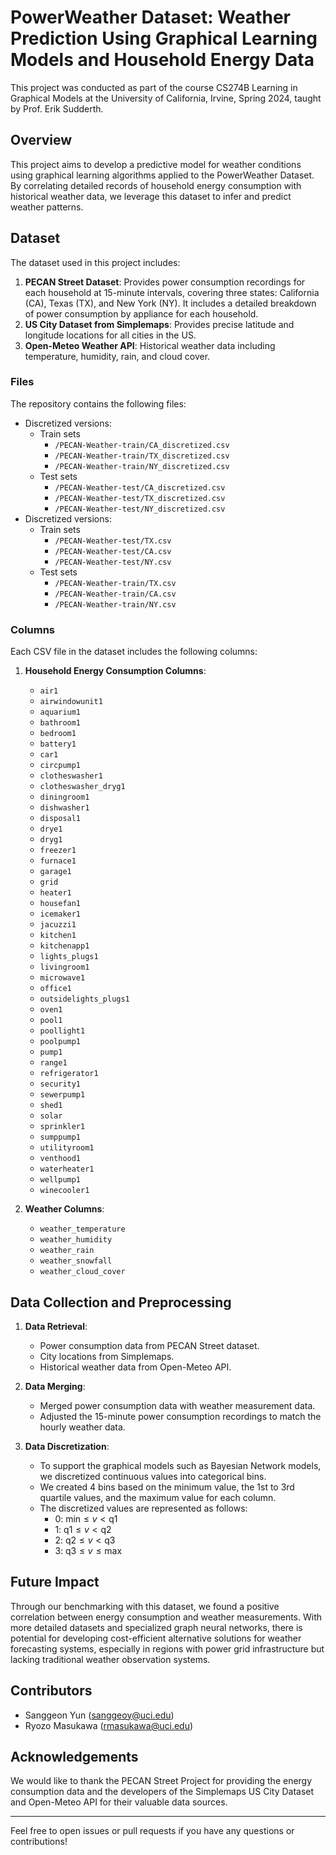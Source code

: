 # PowerWeather Dataset: Weather Prediction Using Graphical Learning Models and Household Energy Data

This project was conducted as part of the course CS274B Learning in Graphical Models at the University of California, Irvine, Spring 2024, taught by Prof. Erik Sudderth.

## Overview

This project aims to develop a predictive model for weather conditions using graphical learning algorithms applied to the PowerWeather Dataset. By correlating detailed records of household energy consumption with historical weather data, we leverage this dataset to infer and predict weather patterns.

## Dataset

The dataset used in this project includes:

1. **PECAN Street Dataset**: Provides power consumption recordings for each household at 15-minute intervals, covering three states: California (CA), Texas (TX), and New York (NY). It includes a detailed breakdown of power consumption by appliance for each household.
2. **US City Dataset from Simplemaps**: Provides precise latitude and longitude locations for all cities in the US.
3. **Open-Meteo Weather API**: Historical weather data including temperature, humidity, rain, and cloud cover.

<!--- The combined PowerWeather Dataset is available [here](link-to-dataset). -->

### Files

The repository contains the following files:

- Discretized versions:
  - Train sets
    - `/PECAN-Weather-train/CA_discretized.csv`
    - `/PECAN-Weather-train/TX_discretized.csv`
    - `/PECAN-Weather-train/NY_discretized.csv`
  - Test sets
    - `/PECAN-Weather-test/CA_discretized.csv`
    - `/PECAN-Weather-test/TX_discretized.csv`
    - `/PECAN-Weather-test/NY_discretized.csv`
- Discretized versions:
  - Train sets
    - `/PECAN-Weather-test/TX.csv`
    - `/PECAN-Weather-test/CA.csv`
    - `/PECAN-Weather-test/NY.csv`
  - Test sets
    - `/PECAN-Weather-train/TX.csv`
    - `/PECAN-Weather-train/CA.csv`
    - `/PECAN-Weather-train/NY.csv`

### Columns

Each CSV file in the dataset includes the following columns:

1. **Household Energy Consumption Columns**:
   - `air1`
   - `airwindowunit1`
   - `aquarium1`
   - `bathroom1`
   - `bedroom1`
   - `battery1`
   - `car1`
   - `circpump1`
   - `clotheswasher1`
   - `clotheswasher_dryg1`
   - `diningroom1`
   - `dishwasher1`
   - `disposal1`
   - `drye1`
   - `dryg1`
   - `freezer1`
   - `furnace1`
   - `garage1`
   - `grid`
   - `heater1`
   - `housefan1`
   - `icemaker1`
   - `jacuzzi1`
   - `kitchen1`
   - `kitchenapp1`
   - `lights_plugs1`
   - `livingroom1`
   - `microwave1`
   - `office1`
   - `outsidelights_plugs1`
   - `oven1`
   - `pool1`
   - `poollight1`
   - `poolpump1`
   - `pump1`
   - `range1`
   - `refrigerator1`
   - `security1`
   - `sewerpump1`
   - `shed1`
   - `solar`
   - `sprinkler1`
   - `sumppump1`
   - `utilityroom1`
   - `venthood1`
   - `waterheater1`
   - `wellpump1`
   - `winecooler1`

2. **Weather Columns**:
   - `weather_temperature`
   - `weather_humidity`
   - `weather_rain`
   - `weather_snowfall`
   - `weather_cloud_cover`

## Data Collection and Preprocessing

1. **Data Retrieval**:
   - Power consumption data from PECAN Street dataset.
   - City locations from Simplemaps.
   - Historical weather data from Open-Meteo API.

2. **Data Merging**:
   - Merged power consumption data with weather measurement data.
   - Adjusted the 15-minute power consumption recordings to match the hourly weather data.

3. **Data Discretization**:
   - To support the graphical models such as Bayesian Network models, we discretized continuous values into categorical bins.
   - We created 4 bins based on the minimum value, the 1st to 3rd quartile values, and the maximum value for each column.
   - The discretized values are represented as follows:
     - 0: $\text{min} \leq v < \text{q1}$
     - 1: $\text{q1} \leq v < \text{q2}$
     - 2: $\text{q2} \leq v < \text{q3}$
     - 3: $\text{q3} \leq v \leq \text{max}$

## Future Impact

Through our benchmarking with this dataset, we found a positive correlation between energy consumption and weather measurements. With more detailed datasets and specialized graph neural networks, there is potential for developing cost-efficient alternative solutions for weather forecasting systems, especially in regions with power grid infrastructure but lacking traditional weather observation systems.

## Contributors

- Sanggeon Yun (sanggeoy@uci.edu)
- Ryozo Masukawa (rmasukawa@uci.edu)

<!--
## License

This project is licensed under the MIT License - see the [LICENSE](LICENSE) file for details.
-->

## Acknowledgements

We would like to thank the PECAN Street Project for providing the energy consumption data and the developers of the Simplemaps US City Dataset and Open-Meteo API for their valuable data sources.

---

Feel free to open issues or pull requests if you have any questions or contributions!
